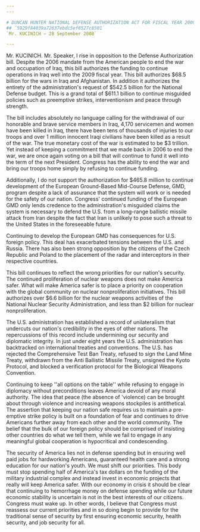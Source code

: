 ```yaml
---
---

# DUNCAN HUNTER NATIONAL DEFENSE AUTHORIZATION ACT FOR FISCAL YEAR 2009
## `5929f84039a72637ebdc5ef6527c8501`
`Mr. KUCINICH — 28 September 2008`

---
```



Mr. KUCINICH. Mr. Speaker, I rise in opposition to the Defense 
Authorization bill. Despite the 2006 mandate from the American people 
to end the war and occupation of Iraq, this bill authorizes the funding 
to continue operations in Iraq well into the 2009 fiscal year. This 
bill authorizes $68.5 billion for the wars in Iraq and Afghanistan. In 
addition it authorizes the entirety of the administration's request of 
$542.5 billion for the National Defense budget. This is a grand total 
of $611.1 billion to continue misguided policies such as preemptive 
strikes, interventionism and peace through strength.

The bill includes absolutely no language calling for the withdrawal 
of our honorable and brave service members in Iraq, 4,170 servicemen 
and women have been killed in Iraq, there have been tens of thousands 
of injuries to our troops and over 1 million innocent Iraqi civilians 
have been killed as a result of the war. The true monetary cost of the 
war is estimated to be $3 trillion. Yet instead of keeping a commitment 
that we made back in 2006 to end the war, we are once again voting on a 
bill that will continue to fund it well into the term of the next 
President. Congress has the ability to end the war and bring our troops 
home simply by refusing to continue funding.

Additionally, I do not support the authorization for $465.8 million 
to continue development of the European Ground-Based Mid-Course 
Defense, GMD, program despite a lack of assurance that the system will 
work or is needed for the safety of our nation. Congress' continued 
funding of the European GMD only lends credence to the administration's 
misguided claims the system is necessary to defend the U.S. from a 
long-range ballistic missile attack from Iran despite the fact that 
Iran is unlikely to pose such a threat to the United States in the 
foreseeable future.

Continuing to develop the European GMD has consequences for U.S. 
foreign policy. This deal has exacerbated tensions between the U.S. and 
Russia. There has also been strong opposition by the citizens of the 
Czech Republic and Poland to the placement of the radar and 
interceptors in their respective countries.

This bill continues to reflect the wrong priorities for our nation's 
security. The continued proliferation of nuclear weapons does not make 
America safer. What will make America safer is to place a priority on 
cooperation with the global community on nuclear nonproliferation 
initiatives. This bill authorizes over $6.6 billion for the nuclear 
weapons activities of the National Nuclear Security Administration, and 
less than $2 billion for nuclear nonproliferation.

The U.S. administration has established a record of unilateralism 
that undercuts our nation's credibility in the eyes of other nations. 
The repercussions of this record include undermining our security and 
diplomatic integrity. In just under eight years the U.S. administration 
has backtracked on international treaties and conventions. The U.S. has 
rejected the Comprehensive Test Ban Treaty, refused to sign the Land 
Mine Treaty, withdrawn from the Anti Ballistic Missile Treaty, unsigned 
the Kyoto Protocol, and blocked a verification protocol for the 
Biological Weapons Convention.

Continuing to keep ''all options on the table'' while refusing to 
engage in diplomacy without preconditions leaves America devoid of any 
moral authority. The idea that peace (the absence of 'violence) can be 
brought about through violence and increasing weapons stockpiles is 
antithetical. The assertion that keeping our nation safe requires us to 
maintain a pre-emptive strike policy is built on a foundation of fear 
and continues to drive Americans further away from each other and the 
world community. The belief that the bulk of our foreign policy should 
be comprised of insisting other countries do what we tell them, while 
we fail to engage in any meaningful global cooperation is hypocritical 
and condescending.

The security of America lies not in defense spending but in ensuring 
well paid jobs for hardworking Americans, guaranteed health care and a 
strong education for our nation's youth. We must shift our priorities. 
This body must stop spending half of America's tax dollars on the 
funding of the military industrial complex and instead invest in 
economic projects that really will keep America safer. With our economy 
in crisis it should be clear that continuing to hemorrhage money on 
defense spending while our future economic stability is uncertain is 
not in the best interests of our citizens. Congress must wake up. In 
other words, I believe that Congress must reassess our current 
priorities and in so doing begin to provide for the traditional sense 
of security by first ensuring economic security, health security, and 
job security for all.
